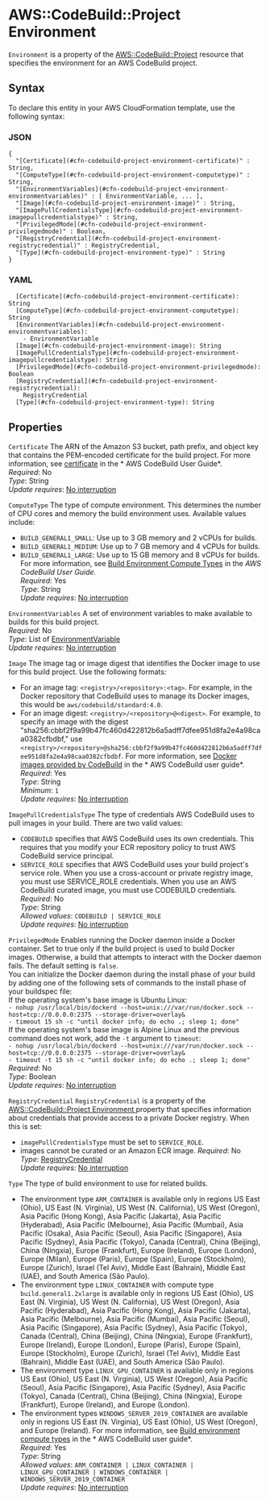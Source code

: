 # AWS::CodeBuild::Project Environment<a name="aws-properties-codebuild-project-environment"></a>

 `Environment` is a property of the [AWS::CodeBuild::Project](https://docs.aws.amazon.com/AWSCloudFormation/latest/UserGuide/aws-resource-codebuild-project.html) resource that specifies the environment for an AWS CodeBuild project\. 

## Syntax<a name="aws-properties-codebuild-project-environment-syntax"></a>

To declare this entity in your AWS CloudFormation template, use the following syntax:

### JSON<a name="aws-properties-codebuild-project-environment-syntax.json"></a>

```
{
  "[Certificate](#cfn-codebuild-project-environment-certificate)" : String,
  "[ComputeType](#cfn-codebuild-project-environment-computetype)" : String,
  "[EnvironmentVariables](#cfn-codebuild-project-environment-environmentvariables)" : [ EnvironmentVariable, ... ],
  "[Image](#cfn-codebuild-project-environment-image)" : String,
  "[ImagePullCredentialsType](#cfn-codebuild-project-environment-imagepullcredentialstype)" : String,
  "[PrivilegedMode](#cfn-codebuild-project-environment-privilegedmode)" : Boolean,
  "[RegistryCredential](#cfn-codebuild-project-environment-registrycredential)" : RegistryCredential,
  "[Type](#cfn-codebuild-project-environment-type)" : String
}
```

### YAML<a name="aws-properties-codebuild-project-environment-syntax.yaml"></a>

```
  [Certificate](#cfn-codebuild-project-environment-certificate): String
  [ComputeType](#cfn-codebuild-project-environment-computetype): String
  [EnvironmentVariables](#cfn-codebuild-project-environment-environmentvariables): 
    - EnvironmentVariable
  [Image](#cfn-codebuild-project-environment-image): String
  [ImagePullCredentialsType](#cfn-codebuild-project-environment-imagepullcredentialstype): String
  [PrivilegedMode](#cfn-codebuild-project-environment-privilegedmode): Boolean
  [RegistryCredential](#cfn-codebuild-project-environment-registrycredential): 
    RegistryCredential
  [Type](#cfn-codebuild-project-environment-type): String
```

## Properties<a name="aws-properties-codebuild-project-environment-properties"></a>

`Certificate`  <a name="cfn-codebuild-project-environment-certificate"></a>
The ARN of the Amazon S3 bucket, path prefix, and object key that contains the PEM\-encoded certificate for the build project\. For more information, see [certificate](https://docs.aws.amazon.com/codebuild/latest/userguide/create-project-cli.html#cli.environment.certificate) in the * AWS CodeBuild User Guide*\.  
*Required*: No  
*Type*: String  
*Update requires*: [No interruption](https://docs.aws.amazon.com/AWSCloudFormation/latest/UserGuide/using-cfn-updating-stacks-update-behaviors.html#update-no-interrupt)

`ComputeType`  <a name="cfn-codebuild-project-environment-computetype"></a>
The type of compute environment\. This determines the number of CPU cores and memory the build environment uses\. Available values include:  
+  `BUILD_GENERAL1_SMALL`: Use up to 3 GB memory and 2 vCPUs for builds\.
+  `BUILD_GENERAL1_MEDIUM`: Use up to 7 GB memory and 4 vCPUs for builds\.
+  `BUILD_GENERAL1_LARGE`: Use up to 15 GB memory and 8 vCPUs for builds\.
 For more information, see [Build Environment Compute Types](https://docs.aws.amazon.com/codebuild/latest/userguide/build-env-ref-compute-types.html) in the *AWS CodeBuild User Guide\.*   
*Required*: Yes  
*Type*: String  
*Update requires*: [No interruption](https://docs.aws.amazon.com/AWSCloudFormation/latest/UserGuide/using-cfn-updating-stacks-update-behaviors.html#update-no-interrupt)

`EnvironmentVariables`  <a name="cfn-codebuild-project-environment-environmentvariables"></a>
A set of environment variables to make available to builds for this build project\.  
*Required*: No  
*Type*: List of [EnvironmentVariable](aws-properties-codebuild-project-environmentvariable.md)  
*Update requires*: [No interruption](https://docs.aws.amazon.com/AWSCloudFormation/latest/UserGuide/using-cfn-updating-stacks-update-behaviors.html#update-no-interrupt)

`Image`  <a name="cfn-codebuild-project-environment-image"></a>
The image tag or image digest that identifies the Docker image to use for this build project\. Use the following formats:  
+ For an image tag: `<registry>/<repository>:<tag>`\. For example, in the Docker repository that CodeBuild uses to manage its Docker images, this would be `aws/codebuild/standard:4.0`\. 
+ For an image digest: `<registry>/<repository>@<digest>`\. For example, to specify an image with the digest "sha256:cbbf2f9a99b47fc460d422812b6a5adff7dfee951d8fa2e4a98caa0382cfbdbf," use `<registry>/<repository>@sha256:cbbf2f9a99b47fc460d422812b6a5adff7dfee951d8fa2e4a98caa0382cfbdbf`\.
For more information, see [Docker images provided by CodeBuild](https://docs.aws.amazon.com/codebuild/latest/userguide/build-env-ref-available.html) in the * AWS CodeBuild user guide*\.  
*Required*: Yes  
*Type*: String  
*Minimum*: `1`  
*Update requires*: [No interruption](https://docs.aws.amazon.com/AWSCloudFormation/latest/UserGuide/using-cfn-updating-stacks-update-behaviors.html#update-no-interrupt)

`ImagePullCredentialsType`  <a name="cfn-codebuild-project-environment-imagepullcredentialstype"></a>
 The type of credentials AWS CodeBuild uses to pull images in your build\. There are two valid values:   
+  `CODEBUILD` specifies that AWS CodeBuild uses its own credentials\. This requires that you modify your ECR repository policy to trust AWS CodeBuild service principal\. 
+  `SERVICE_ROLE` specifies that AWS CodeBuild uses your build project's service role\. 
 When you use a cross\-account or private registry image, you must use SERVICE\_ROLE credentials\. When you use an AWS CodeBuild curated image, you must use CODEBUILD credentials\.   
*Required*: No  
*Type*: String  
*Allowed values*: `CODEBUILD | SERVICE_ROLE`  
*Update requires*: [No interruption](https://docs.aws.amazon.com/AWSCloudFormation/latest/UserGuide/using-cfn-updating-stacks-update-behaviors.html#update-no-interrupt)

`PrivilegedMode`  <a name="cfn-codebuild-project-environment-privilegedmode"></a>
Enables running the Docker daemon inside a Docker container\. Set to true only if the build project is used to build Docker images\. Otherwise, a build that attempts to interact with the Docker daemon fails\. The default setting is `false`\.  
You can initialize the Docker daemon during the install phase of your build by adding one of the following sets of commands to the install phase of your buildspec file:  
If the operating system's base image is Ubuntu Linux:  
`- nohup /usr/local/bin/dockerd --host=unix:///var/run/docker.sock --host=tcp://0.0.0.0:2375 --storage-driver=overlay&`   
`- timeout 15 sh -c "until docker info; do echo .; sleep 1; done"`   
If the operating system's base image is Alpine Linux and the previous command does not work, add the `-t` argument to `timeout`:  
`- nohup /usr/local/bin/dockerd --host=unix:///var/run/docker.sock --host=tcp://0.0.0.0:2375 --storage-driver=overlay&`  
`- timeout -t 15 sh -c "until docker info; do echo .; sleep 1; done"`   
*Required*: No  
*Type*: Boolean  
*Update requires*: [No interruption](https://docs.aws.amazon.com/AWSCloudFormation/latest/UserGuide/using-cfn-updating-stacks-update-behaviors.html#update-no-interrupt)

`RegistryCredential`  <a name="cfn-codebuild-project-environment-registrycredential"></a>
 `RegistryCredential` is a property of the [AWS::CodeBuild::Project Environment ](https://docs.aws.amazon.com/AWSCloudFormation/latest/UserGuide/aws-resource-codebuild-project.html#cfn-codebuild-project-environment) property that specifies information about credentials that provide access to a private Docker registry\. When this is set:  
+  `imagePullCredentialsType` must be set to `SERVICE_ROLE`\. 
+  images cannot be curated or an Amazon ECR image\. 
*Required*: No  
*Type*: [RegistryCredential](aws-properties-codebuild-project-registrycredential.md)  
*Update requires*: [No interruption](https://docs.aws.amazon.com/AWSCloudFormation/latest/UserGuide/using-cfn-updating-stacks-update-behaviors.html#update-no-interrupt)

`Type`  <a name="cfn-codebuild-project-environment-type"></a>
The type of build environment to use for related builds\.  
+ The environment type `ARM_CONTAINER` is available only in regions US East \(Ohio\), US East \(N\. Virginia\), US West \(N\. California\), US West \(Oregon\), Asia Pacific \(Hong Kong\), Asia Pacific \(Jakarta\), Asia Pacific \(Hyderabad\), Asia Pacific \(Melbourne\), Asia Pacific \(Mumbai\), Asia Pacific \(Osaka\), Asia Pacific \(Seoul\), Asia Pacific \(Singapore\), Asia Pacific \(Sydney\), Asia Pacific \(Tokyo\), Canada \(Central\), China \(Beijing\), China \(Ningxia\), Europe \(Frankfurt\), Europe \(Ireland\), Europe \(London\), Europe \(Milan\), Europe \(Paris\), Europe \(Spain\), Europe \(Stockholm\), Europe \(Zurich\), Israel \(Tel Aviv\), Middle East \(Bahrain\), Middle East \(UAE\), and South America \(São Paulo\)\.
+ The environment type `LINUX_CONTAINER` with compute type `build.general1.2xlarge` is available only in regions US East \(Ohio\), US East \(N\. Virginia\), US West \(N\. California\), US West \(Oregon\), Asia Pacific \(Hyderabad\), Asia Pacific \(Hong Kong\), Asia Pacific \(Jakarta\), Asia Pacific \(Melbourne\), Asia Pacific \(Mumbai\), Asia Pacific \(Seoul\), Asia Pacific \(Singapore\), Asia Pacific \(Sydney\), Asia Pacific \(Tokyo\), Canada \(Central\), China \(Beijing\), China \(Ningxia\), Europe \(Frankfurt\), Europe \(Ireland\), Europe \(London\), Europe \(Paris\), Europe \(Spain\), Europe \(Stockholm\), Europe \(Zurich\), Israel \(Tel Aviv\), Middle East \(Bahrain\), Middle East \(UAE\), and South America \(São Paulo\)\.
+ The environment type `LINUX_GPU_CONTAINER` is available only in regions US East \(Ohio\), US East \(N\. Virginia\), US West \(Oregon\), Asia Pacific \(Seoul\), Asia Pacific \(Singapore\), Asia Pacific \(Sydney\), Asia Pacific \(Tokyo\), Canada \(Central\), China \(Beijing\), China \(Ningxia\), Europe \(Frankfurt\), Europe \(Ireland\), and Europe \(London\)\.
+ The environment types `WINDOWS_SERVER_2019_CONTAINER` are available only in regions US East \(N\. Virginia\), US East \(Ohio\), US West \(Oregon\), and Europe \(Ireland\)\.
For more information, see [Build environment compute types](https://docs.aws.amazon.com/codebuild/latest/userguide/build-env-ref-compute-types.html) in the * AWS CodeBuild user guide*\.  
*Required*: Yes  
*Type*: String  
*Allowed values*: `ARM_CONTAINER | LINUX_CONTAINER | LINUX_GPU_CONTAINER | WINDOWS_CONTAINER | WINDOWS_SERVER_2019_CONTAINER`  
*Update requires*: [No interruption](https://docs.aws.amazon.com/AWSCloudFormation/latest/UserGuide/using-cfn-updating-stacks-update-behaviors.html#update-no-interrupt)
